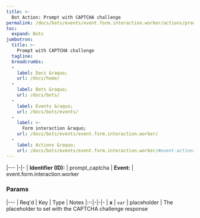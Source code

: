 ```yaml
---
title: >-
  Bot Action: Prompt with CAPTCHA challenge
permalink: /docs/bots/events/event.form.interaction.worker/actions/prompt_captcha/
toc:
  expand: Bots
jumbotron:
  title: >-
    Prompt with CAPTCHA challenge
  tagline: 
  breadcrumbs:
  -
    label: Docs &raquo;
    url: /docs/home/
  -
    label: Bots &raquo;
    url: /docs/bots/
  -
    label: Events &raquo;
    url: /docs/bots/events/
  -
    label: >-
      Form interaction &raquo;
    url: /docs/bots/events/event.form.interaction.worker/
  -
    label: Actions &raquo;
    url: /docs/bots/events/event.form.interaction.worker/#event-actions
---
```


|---
|-|-
| **Identifier (ID):** | prompt_captcha
| **Event:** | event.form.interaction.worker

### Params

|---
| Req'd | Key | Type | Notes
|:-:|-|-|-
| **x** | `var` | placeholder | The placeholder to set with the CAPTCHA challenge response

